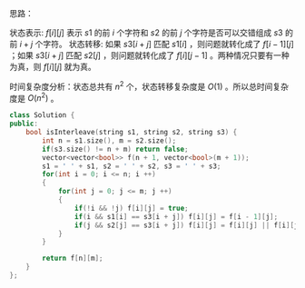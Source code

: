 思路：

状态表示: $f[i][j]$ 表示 $s 1$ 的前 $i$ 个字符和 $s 2$ 的前 $j$ 个字符是否可以交错组成 $s 3$ 的前 $i+j$ 个字符。
状态转移: 如果 $s 3[i+j]$ 匹配 $s 1[i]$ ，则问题就转化成了 $f[i-1][j]$ ；如果 $s 3[i+j]$ 匹配 $s 2[j]$ ，则问题就转化成了 $f[i][j-1]$ 。两种情况只要有一种为真，则 $f[i][j]$ 就为真。

时间复杂度分析：状态总共有 $n^2$ 个，状态转移复杂度是 $O(1)$ 。所以总时间复杂度是 $O\left(n^2\right)$ 。

```c++
class Solution {
public:
    bool isInterleave(string s1, string s2, string s3) {
        int n = s1.size(), m = s2.size();
        if(s3.size() != n + m) return false;
        vector<vector<bool>> f(n + 1, vector<bool>(m + 1));
        s1 = ' ' + s1, s2 = ' ' + s2, s3 = ' ' + s3;
        for(int i = 0; i <= n; i ++)
        {
            for(int j = 0; j <= m; j ++)
            {
                if(!i && !j) f[i][j] = true;
                if(i && s1[i] == s3[i + j]) f[i][j] = f[i - 1][j];
                if(j && s2[j] == s3[i + j]) f[i][j] = f[i][j] || f[i][j - 1];
            }
        }

        return f[n][m];
    }
};
```

